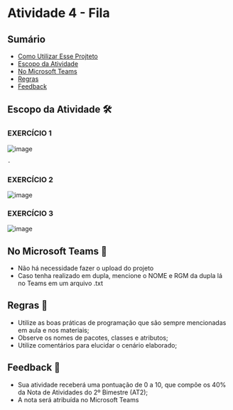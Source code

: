 # Atividade 4 - Fila


## Sumário 
- [Como Utilizar Esse Projteto](#como-utilizar-esse-projeto-)
- [Escopo da Atividade](#escopo-da-atividade-%EF%B8%8F) 
- [No Microsoft Teams](#no-microsoft-teams--)
- [Regras](#regras-)
- [Feedback](#feedback-)


## Escopo da Atividade 🛠️
### EXERCÍCIO 1
![image](https://github.com/FATECFV2024/atividade-4-es/assets/98854868/80679263-515d-49f3-bd8a-2fb7c321d14e)

    - 
### EXERCÍCIO 2
![image](https://github.com/FATECFV2024/atividade-4-es/assets/98854868/652fa8bf-e4f6-4ef6-bc8c-2608151db49a)

 
### EXERCÍCIO 3
![image](https://github.com/FATECFV2024/atividade-4-es/assets/98854868/6292ca37-bcd4-4718-8b95-fd46d2a53c7a)


## No Microsoft Teams  👥

- Não há necessidade fazer o upload do projeto 
- Caso tenha realizado em dupla, mencione o NOME e RGM da dupla lá no Teams em um arquivo .txt

## Regras 📄

- Utilize as boas práticas de programação que são sempre mencionadas em aula e nos materiais; 
- Observe os nomes de pacotes, classes e atributos;
- Utilize comentários para elucidar o cenário elaborado;

## Feedback 📨
-  Sua atividade receberá uma pontuação de 0 a 10, que compõe os 40% da Nota de Atividades do 2º Bimestre (AT2);
-  A nota será atribuída no Microsoft Teams






